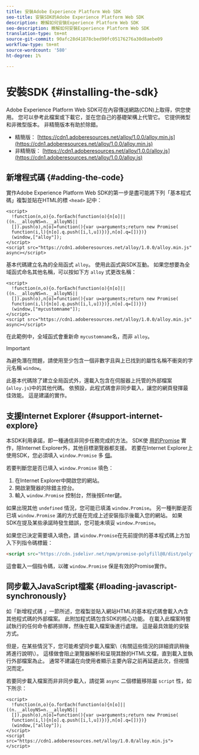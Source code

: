 ```yaml
---
title: 安裝Adobe Experience Platform Web SDK
seo-title: 安裝SDK的Adobe Experience Platform Web SDK
description: 瞭解如何安裝Experience Platform Web SDK
seo-description: 瞭解如何安裝Experience Platform Web SDK
translation-type: tm+mt
source-git-commit: 90afc28d41878cbed90fc05176276a30d8aebe09
workflow-type: tm+mt
source-wordcount: '580'
ht-degree: 1%

---
```



# 安裝SDK {#installing-the-sdk}

Adobe Experience Platform Web SDK可在內容傳送網路(CDN)上取得，供您使用。 您可以參考此檔案或下載它，並在您自己的基礎架構上代管它。 它提供微型和非微型版本。 非精簡版本有助於除錯。

* 精簡版： [https://cdn1.adoberesources.net/alloy/1.0.0/alloy.min.js](https://cdn1.adoberesources.net/alloy/1.0.0/alloy.min.js)
* 非精簡版： [https://cdn1.adoberesources.net/alloy/1.0.0/alloy.js](https://cdn1.adoberesources.net/alloy/1.0.0/alloy.js)

## 新增程式碼 {#adding-the-code}

實作Adobe Experience Platform Web SDK的第一步是盡可能將下列「基本程式碼」複製並貼在HTML的標 `<head>` 記中：

```markup
<script>
  !function(n,o){o.forEach(function(o){n[o]||((n.__alloyNS=n.__alloyNS||
  []).push(o),n[o]=function(){var u=arguments;return new Promise(
  function(i,l){n[o].q.push([i,l,u])})},n[o].q=[])})}
  (window,["alloy"]);
</script>
<script src="https://cdn1.adoberesources.net/alloy/1.0.0/alloy.min.js" async></script>
```

基本代碼建立名為的全局函式 `alloy`。 使用此函式與SDK互動。 如果您想要為全域函式命名其他名稱，可以按如下方 `alloy` 式更改名稱：

```markup
<script>
  !function(n,o){o.forEach(function(o){n[o]||((n.__alloyNS=n.__alloyNS||
  []).push(o),n[o]=function(){var u=arguments;return new Promise(
  function(i,l){n[o].q.push([i,l,u])})},n[o].q=[])})}
  (window,["mycustomname"]);
</script>
<script src="https://cdn1.adoberesources.net/alloy/1.0.0/alloy.min.js" async></script>
```

在此範例中，全域函式會重新命 `mycustomname`名，而非 `alloy`。

>[!IMPORTANT]
>為避免潛在問題，請使用至少包含一個非數字且與上已找到的屬性名稱不衝突的字元名稱 `window`。

此基本代碼除了建立全局函式外，還載入包含在伺服器上托管的外部檔案\(`alloy.js`\)中的其他代碼。 依預設，此程式碼會非同步載入，讓您的網頁發揮最佳效能。 這是建議的實作。

## 支援Internet Explorer {#support-internet-explore}

本SDK利用承諾，即一種通信非同步任務完成的方法。 SDK使 [用的Promise](https://developer.mozilla.org/zh-TW/docs/Web/JavaScript/Reference/Global_Objects/Promise) 實作，除Internet Explorer外，其他目標瀏覽器都支援。 若要在Internet Explorer上使用SDK，您必須填入 `window.Promise` 多 [個](https://remysharp.com/2010/10/08/what-is-a-polyfill)。

若要判斷您是否已填入 `window.Promise` 填色：

1. 在Internet Explorer中開啟您的網站。
1. 開啟瀏覽器的除錯主控台。
1. 輸入 `window.Promise` 控制台，然後按Enter鍵。

如果出現其他 `undefined` 情況，您可能已填滿 `window.Promise`。 另一種判斷是否已填 `window.Promise` 滿的方式是在完成上述安裝指示後載入您的網站。 如果SDK在提及某些承諾時發生錯誤，您可能未填妥 `window.Promise`。

如果您已決定需要填入填色，請 `window.Promise`在先前提供的基本程式碼上方加入下列指令碼標籤：

```html
<script src="https://cdn.jsdelivr.net/npm/promise-polyfill@8/dist/polyfill.min.js"></script>
```

這會載入一個指令碼，以確 `window.Promise` 保是有效的Promise實作。

## 同步載入JavaScript檔案 {#loading-javascript-synchronously}

如「新增程式碼 [](#adding-the-code)」一節所述，您複製並貼入網站HTML的基本程式碼會載入內含其他程式碼的外部檔案。 此附加程式碼包含SDK的核心功能。 在載入此檔案時嘗試執行的任何命令都將排隊，然後在載入檔案後進行處理。 這是最具效能的安裝方式。

但是，在某些情況下，您可能希望同步載入檔案\（有關這些情況的詳細資訊稍後將進行說明\）。 這樣做會阻止瀏覽器解析和呈現其餘的HTML文檔，直到載入並執行外部檔案為止。 通常不建議在向使用者顯示主要內容之前再延遲此次，但視情況而定。

若要同步載入檔案而非非同步載入，請從第 `async` 二個標籤移除屬 `script` 性，如下所示：

```markup
<script>
  !function(n,o){o.forEach(function(o){n[o]||((n.__alloyNS=n.__alloyNS||
  []).push(o),n[o]=function(){var u=arguments;return new Promise(
  function(i,l){n[o].q.push([i,l,u])})},n[o].q=[])})}
  (window,["alloy"]);
</script>
<script src="https://cdn1.adoberesources.net/alloy/1.0.0/alloy.min.js"></script>
```
